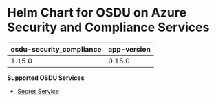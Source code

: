 # Helm Chart for OSDU on Azure Security and Compliance Services

| osdu-security_compliance  | app-version  |
| ------------------------- | ----------   |
| 1.15.0                     | 0.15.0        |


__Supported OSDU Services__

- [Secret Service](https://community.opengroup.org/osdu/platform/security-and-compliance/secret)
